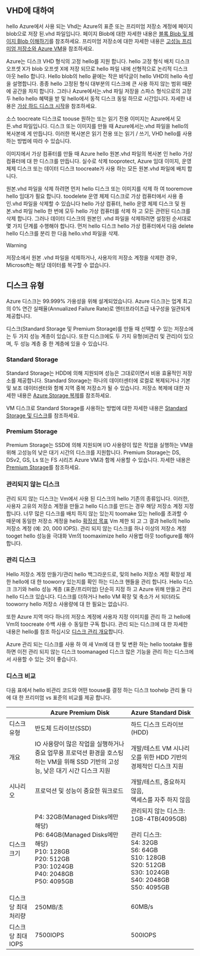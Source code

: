 
## <a name="about-vhds"></a>VHD에 대하여

hello Azure에서 사용 되는 Vhd는 Azure의 표준 또는 프리미엄 저장소 계정에 페이지 blob으로 저장 된.vhd 파일입니다. 페이지 Blob에 대한 자세한 내용은 [블록 Blob 및 페이지 Blob 이해하기](/rest/api/storageservices/Understanding-Block-Blobs--Append-Blobs--and-Page-Blobs/)를 참조하세요. 프리미엄 저장소에 대한 자세한 내용은 [고성능 프리미엄 저장소와 Azure VM](../articles/storage/common/storage-premium-storage.md)을 참조하세요.

Azure는 디스크 VHD 형식의 고정 hello를 지원 합니다. hello 고정 형식 배치 디스크 오프셋 X가 blob 오프셋 X에 저장 되므로 hello 파일 내에 선형적으로 논리적 디스크 아웃 hello 합니다. Hello blob의 hello 끝에는 작은 바닥글이 hello VHD의 hello 속성을 설명합니다. 종종 hello 고정된 형식 대부분의 디스크에 큰 사용 하지 않는 범위 때문에 공간을 차지 합니다. 그러나 Azure에서는.vhd 파일 저장을 스파스 형식으로의 고정 두 hello hello 혜택을 받 및 hello에서 동적 디스크 동일 하므로 시간입니다. 자세한 내용은 [가상 하드 디스크 시작](https://technet.microsoft.com/library/dd979539.aspx)을 참조하세요.

소스 toocreate 디스크로 toouse 원하는 또는 읽기 전용 이미지는 Azure에서 모든.vhd 파일입니다. 디스크 또는 이미지를 만들 때 Azure에서는.vhd 파일을 hello의 복사본에 게 만듭니다. 이러한 복사본은 읽기 전용 또는 읽기 / 쓰기, VHD hello를 사용 하는 방법에 따라 수 있습니다.

이미지에서 가상 컴퓨터를 만들 때 Azure hello 원본.vhd 파일의 복사본 인 hello 가상 컴퓨터에 대 한 디스크를 만듭니다. 실수로 삭제 tooprotect, Azure 임대 이미지, 운영 체제 디스크 또는 데이터 디스크 toocreate가 사용 하는 모든 원본.vhd 파일에 배치 합니다.

원본.vhd 파일을 삭제 하려면 먼저 hello 디스크 또는 이미지를 삭제 하 여 tooremove hello 임대가 필요 합니다. toodelete 운영 체제 디스크로 가상 컴퓨터에서 사용 중인.vhd 파일을 삭제할 수 있습니다 hello 가상 컴퓨터, hello 운영 체제 디스크 및 원본.vhd 파일 hello 한 번에 모두 hello 가상 컴퓨터를 삭제 하 고 모든 관련된 디스크를 삭제 합니다. 그러나 데이터 디스크의 원본인 .vhd 파일을 삭제하려면 설정된 순서대로 몇 가지 단계를 수행해야 합니다. 먼저 hello 디스크 hello 가상 컴퓨터에서 다음 delete hello 디스크를 분리 한 다음 hello.vhd 파일을 삭제.

> [!WARNING]
> 저장소에서 원본 .vhd 파일을 삭제하거나, 사용자의 저장소 계정을 삭제한 경우, Microsoft는 해당 데이터를 복구할 수 없습니다.
> 

## <a name="types-of-disks"></a>디스크 유형 

Azure 디스크는 99.999% 가용성을 위해 설계되었습니다. Azure 디스크는 업계 최고의 0% 연간 실패율(Annualized Failure Rate)로 엔터프라이즈급 내구성을 일관되게 제공합니다.

디스크(Standard Storage 및 Premium Storage)를 만들 때 선택할 수 있는 저장소에는 두 가지 성능 계층이 있습니다. 또한 디스크에도 두 가지 유형(비관리 및 관리)이 있으며, 두 성능 계층 중 한 계층에 있을 수 있습니다.


### <a name="standard-storage"></a>Standard Storage 

Standard Storage는 HDD에 의해 지원되며 성능은 그대로이면서 비용 효율적인 저장소를 제공합니다. Standard Storage는 하나의 데이터센터에 로컬로 복제되거나 기본 및 보조 데이터센터와 함께 지역 중복 저장소가 될 수 있습니다. 저장소 복제에 대한 자세한 내용은 [Azure Storage 복제](../articles/storage/common/storage-redundancy.md)를 참조하세요. 

VM 디스크로 Standard Storage를 사용하는 방법에 대한 자세한 내용은 [Standard Storage 및 디스크](../articles/storage/common/storage-standard-storage.md)를 참조하세요.

### <a name="premium-storage"></a>Premium Storage 

Premium Storage는 SSD에 의해 지원되며 I/O 사용량이 많은 작업을 실행하는 VM을 위해 고성능의 낮은 대기 시간의 디스크를 지원합니다. Premium Storage는 DS, DSv2, GS, Ls 또는 FS 시리즈 Azure VM과 함께 사용할 수 있습니다. 자세한 내용은 [Premium Storage](../articles/storage/common/storage-premium-storage.md)를 참조하세요.

### <a name="unmanaged-disks"></a>관리되지 않는 디스크

관리 되지 않는 디스크는 Vm에서 사용 된 디스크의 hello 기존의 종류입니다. 이러한, 사용자 고유의 저장소 계정을 만들고 hello 디스크를 만드는 경우 해당 저장소 계정 지정 합니다. 너무 많은 디스크를 배치 하지 않는 있는지 toomake 있는 hello를 초과할 수 때문에 동일한 저장소 계정을 hello [확장성 목표](../articles/storage/common/storage-scalability-targets.md) Vm 제한 되 고 그 결과 hello의 hello 저장소 계정 (예: 20, 000 IOPS). 관리 되지 않는 디스크를 하나 이상의 저장소 계정 tooget hello 성능을 극대화 Vm의 toomaximize hello 사용법 아웃 toofigure를 해야 합니다.

### <a name="managed-disks"></a>관리 디스크 

Hello 저장소 계정 만들기/관리 hello 백그라운드로, 및의 hello 저장소 계정 확장성 제한 hello에 대 한 tooworry 있는지를 확인 하는 디스크 핸들을 관리 합니다. Hello 디스크 크기와 hello 성능 계층 (표준/프리미엄) 단순히 지정 하 고 Azure 위해 만들고 관리 hello 디스크 있습니다. 디스크를 더하거나 hello VM 확장 및 축소가 서 되더라도 tooworry hello 저장소 사용량에 대 한 필요는 없습니다. 

또한 Azure 지역 마다 하나의 저장소 계정에 사용자 지정 이미지를 관리 하 고 hello에 Vm의 toocreate 수백 사용 수 동일한 구독 합니다. 관리 되는 디스크에 대 한 자세한 내용은 hello를 참조 하십시오 [디스크 관리 개요](../articles/virtual-machines/windows/managed-disks-overview.md)합니다.

Azure 관리 되는 디스크를 사용 하 여 새 Vm에 대 한 및 변환 하는 hello tootake 활용 하면 이전 관리 되지 않는 디스크 toomanaged 디스크 많은 기능을 관리 하는 디스크에서 사용할 수 있는 것이 좋습니다.

### <a name="disk-comparison"></a>디스크 비교

다음 표에서 hello 비관리 코드와 어떤 toouse를 결정 하는 디스크 toohelp 관리 둘 다에 대 한 프리미엄 vs 표준의 비교를 제공 합니다.

|    | Azure Premium Disk | Azure Standard Disk |
|--- | ------------------ | ------------------- |
| 디스크 유형 | 반도체 드라이브(SSD) | 하드 디스크 드라이브 (HDD)  |
| 개요  | IO 사용량이 많은 작업을 실행하거나 중요 업무용 프로덕션 환경을 호스팅하는 VM을 위해 SSD 기반의 고성능, 낮은 대기 시간 디스크 지원 | 개발/테스트 VM 시나리오를 위한 HDD 기반의 경제적인 디스크 지원 |
| 시나리오  | 프로덕션 및 성능이 중요한 워크로드 | 개발/테스트, 중요하지 않음, <br>액세스를 자주 하지 않음 |
| 디스크 크기 | P4: 32GB(Managed Disks에만 해당)<br>P6: 64GB(Managed Disks에만 해당)<br>P10: 128GB<br>P20: 512GB<br>P30: 1024GB<br>P40: 2048GB<br>P50: 4095GB | 관리되지 않는 디스크: 1GB-4TB(4095GB) <br><br>관리 디스크:<br> S4: 32GB <br>S6: 64GB <br>S10: 128GB <br>S20: 512GB <br>S30: 1024GB <br>S40: 2048GB<br>S50: 4095GB| 
| 디스크당 최대 처리량 | 250MB/초 | 60MB/s | 
| 디스크당 최대 IOPS | 7500IOPS | 500IOPS | 

